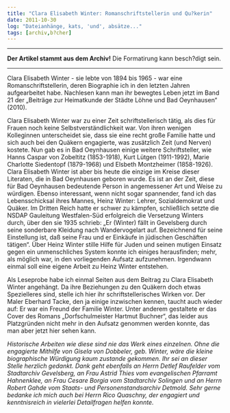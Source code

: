 ```yaml
---
title: "Clara Elisabeth Winter: Romanschriftstellerin und Qu?kerin"
date: 2011-10-30
log: "Dateianhänge, kats, 'und', absätze..."
tags: [archiv,b?cher]
---
```

<hr><b>Der Artikel stammt aus dem Archiv!</b> Die Formatirung kann besch?digt sein.<hr>

<p>Clara Elisabeth Winter - sie lebte von 1894 bis 1965 - war eine Romanschriftstellerin, deren Biographie ich in den letzten Jahren aufgearbeitet habe. Nachlesen kann man ihr bewegtes Leben jetzt im Band 21 der &bdquo;Beitr&auml;ge zur Heimatkunde der St&auml;dte L&ouml;hne und Bad Oeynhausen&ldquo; (2010).</p>
<!--break-->
<p>Clara Elisabeth Winter war zu einer Zeit schriftstellerisch t&auml;tig, als dies f&uuml;r Frauen noch keine Selbstverst&auml;ndlichkeit war. Von ihren wenigen Kolleginnen unterscheidet sie, dass sie eine recht gro&szlig;e Familie hatte und sich auch bei den Qu&auml;kern engagierte, was zus&auml;tzlich Zeit (und Nerven) kostete. Nun gab es in Bad Oeynhausen einige weitere Schriftsteller, wie Hanns Caspar von Zobeltitz (1853-1918), Kurt L&uuml;tgen (1911-1992), Marie Charlotte Siedentopf (1879-1968) und Elsbeth Montzheimer (1858-1926). Clara Elisabeth Winter ist aber bis heute die einzige im Kreise dieser Literaten, die in Bad Oeynhausen geboren wurde. Es ist an der Zeit, diese f&uuml;r Bad Oeynhausen bedeutende Person in angemessener Art und Weise zu w&uuml;rdigen. Ebenso interessant, wenn nicht sogar spannender, fand ich das Lebensschicksal ihres Mannes, Heinz Winter: Lehrer, Sozialdemokrat und Qu&auml;ker. Im Dritten Reich hatte er schwer zu k&auml;mpfen, schlie&szlig;lich setzte die NSDAP Gauleitung Westfalen-S&uuml;d erfolgreich die Versetzung Winters durch, &uuml;ber den sie 1935 schrieb: &bdquo;Er (Winter) f&auml;llt in Gevelsberg durch seine sonderbare Kleidung nach Wandervogelart auf. Bezeichnend f&uuml;r seine Einstellung ist, da&szlig; seine Frau und er Eink&auml;ufe in j&uuml;dischen Gesch&auml;ften t&auml;tigen&ldquo;. &Uuml;ber Heinz Winter stille Hilfe f&uuml;r Juden und seinen mutigen Einsatz gegen ein unmenschliches System konnte ich einiges herausfinden; mehr, als m&ouml;glich war, in den vorliegenden Aufsatz aufzunehmen. Irgendwann einmal soll eine eigene Arbeit zu Heinz Winter entstehen. </p>

<p>Als Leseprobe habe ich einmal Seiten aus dem Beitrag zu Clara Elisabeth Winter angeh&auml;ngt. Da ihre Beziehungen zu den Qu&auml;kern doch etwas Spezielleres sind, stelle ich hier ihr schriftstellerisches Wirken vor. Der Maler Eberhard Tacke, den ja einige inzwischen kennen, taucht auch wieder auf: Er war ein Freund der Familie Winter. Unter anderem gestaltete er das Cover des Romans &bdquo;Dorfschulmeister Hartmut Buchner&ldquo;, das leider aus Platzgr&uuml;nden nicht mehr in den Aufsatz genommen werden konnte, das man aber jetzt hier sehen kann. </p>

<p><em>Historische Arbeiten wie diese sind nie das Werk eines einzelnen. Ohne die engagierte Mithilfe von Gisela von Dobbeler, geb. Winter, w&auml;re die kleine biographische W&uuml;rdigung kaum zustande gekommen. Ihr sei an dieser Stelle herzlich gedankt. Dank geht ebenfalls an Herrn Detlef Raufelder vom Stadtarchiv Gevelsberg, an Frau Astrid Thies vom evangelischen Pfarramt Hahnenklee, an Frau Cesare Borgia vom Stadtarchiv Solingen und an Herrn Robert Gahde vom Staats- und Personenstandsarchiv Detmold. Sehr gerne bedanke ich mich auch bei Herrn Rico Quaschny, der engagiert und kenntnisreich in vielerlei Detailfragen helfen konnte.</em></p>

